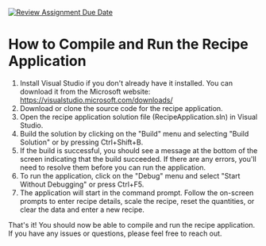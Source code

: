 [![Review Assignment Due Date](https://classroom.github.com/assets/deadline-readme-button-24ddc0f5d75046c5622901739e7c5dd533143b0c8e959d652212380cedb1ea36.svg)](https://classroom.github.com/a/uPC03fBr)
# How to Compile and Run the Recipe Application
1. Install Visual Studio if you don't already have it installed. You can download it from the Microsoft website: https://visualstudio.microsoft.com/downloads/
2. Download or clone the source code for the recipe application.
3. Open the recipe application solution file (RecipeApplication.sln) in Visual Studio.
4. Build the solution by clicking on the "Build" menu and selecting "Build Solution" or by pressing Ctrl+Shift+B.
5. If the build is successful, you should see a message at the bottom of the screen indicating that the build succeeded. If there are any errors, you'll need to resolve them before you can run the application.
6. To run the application, click on the "Debug" menu and select "Start Without Debugging" or press Ctrl+F5.
7. The application will start in the command prompt. Follow the on-screen prompts to enter recipe details, scale the recipe, reset the quantities, or clear the data and enter a new recipe.

That's it! You should now be able to compile and run the recipe application. If you have any issues or questions, please feel free to reach out.
